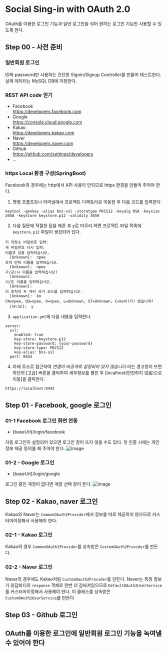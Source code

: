 # Social Sing-in with OAuth 2.0
OAuth를 이용한 로그인 기능과 일반 로그인을 섞어 원하는 로그인 기능만 사용할 수 있도록 한다.
## Step 00 - 사전 준비
### 일반회원 로그인
ID와 password만 사용하는 간단한 Signin/Signup Controller를 만들어 테스트한다.
실제 데이터는 MySQL DB에 저장한다.
### REST API code 얻기
- Facebook  
https://developers.facebook.com
- Google  
https://console.cloud.google.com
- Kakao  
https://developers.kakao.com
- Naver  
https://developers.naver.com
- Github  
https://github.com/settings/developers
- ...

### https Local 환경 구성(SpringBoot)
Facebook의 경우에는 http에서 API 사용이 안되므로 https 환경을 만들어 주어야 한다.
1. 명령 프롬프트나 터미널에서 프로젝트 디렉토리로 이동한 후 다음 코드를 입력한다.
```$xslt
keytool -genkey -alias bns-ssl -storetype PKCS12 -keyalg RSA -keysize 2048 -keystore keystore.p12 -validity 3650
```
2. 다음 질문에 적절한 답을 해준 후 y로 마무리 하면 프로젝트 파일 목록에 `keystore.p12` 파일이 생성되어 있다.

```$xslt
키 저장소 비밀번호 입력:
새 비밀번호 다시 입력:
이름과 성을 입력하십시오.
  [Unknown]:  npee
조직 단위 이름을 입력하십시오.
  [Unknown]:  npee
구/군/시 이름을 입력하십시오?
  [Unknown]:
시/도 이름을 입력하십시오.
  [Unknown]:
이 조직의 두 자리 국가 코드를 입력하십시오.
  [Unknown]:  ko
CN=npee, OU=npee, O=npee, L=Unknown, ST=Unknown, C=ko이(가) 맞습니까?
  [아니오]:  y

```
3. `application.yml`에 다음 내용을 입력한다.
```$xslt
server:
  ssl:
    enabled: true
    key-store: keystore.p12
    key-store-password: {your-password}
    key-store-type: PKCS12
    key-alias: bns-ssl
  port: 8443
```
4. 아래 주소로 접근하여 *연결이 비공개로 설정되어 있지 않습니다* 라는 경고창이 뜨면 하단의 [고급] 버튼을 클릭하여 세부정보를 펼친 후 [localhost(안전하지 않음)으로 이동]을 클릭한다.
```$xslt
https://localhost:8443
```
## Step 01 - Facebook, google 로그인
### 01-1 Facebook 로그인 화면 연동
- {baseUrl}/login/facebook

자동 로그인이 설정되어 있으면 로그인 창이 뜨지 않을 수도 있다.
첫 인증 시에는 개인정보 제공 동의를 해 주어야 한다.
![image](https://user-images.githubusercontent.com/56008955/78557973-c4a1b100-784c-11ea-8225-6a8878d51a57.png)

### 01-2 - Google 로그인
- {baseUrl}/login/google

로그인 중인 계정이 없다면 계정 선택 창이 뜬다.
![image](https://user-images.githubusercontent.com/56008955/78679838-af4c8580-7925-11ea-9a6a-2620d65ee83d.png)

## Step 02 - Kakao, naver 로그인
Kakao와 Naver는 `CommonOAuth2Provider`에서 정보를 따로 제공하지 않으므로 커스터마이징해서 사용해야 한다.
### 02-1 - Kakao 로그인
Kakao의 경우 `CommonOAuth2Provider`를 상속받은 `CustomOAuth2Provider`를 만든다.
### 02-2 - Naver 로그인
Naver의 경우에도 Kakao처럼 `CustomOauth2Provider`를 만든다.
Naver는 특정 정보가 응답바디의 `response` 객체로 한번 더 감싸져있으므로 `DefaultOAuth2UserService`를 커스터마이징해서 사용해야 한다. 이 클래스를 상속받은 `CustomOAuth2UserService`를 만든다
## Step 03 - Github 로그인
## OAuth를 이용한 로그인에 일반회원 로그인 기능을 녹여낼 수 있어야 한다